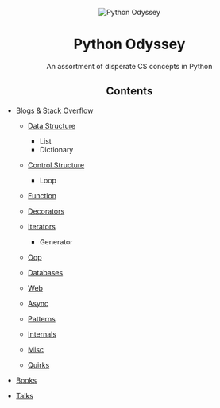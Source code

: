 
<p align="center">
 <img src="https://i.imgur.com/rSyq3MW.png" alt="Python Odyssey"></a>
</p>

<h1 align="center">Python Odyssey</h1>
<p align="center">An assortment of disperate CS concepts in Python</p>


<h2 align="center"> Contents </h2>

* [Blogs & Stack Overflow](/docs/blogs-and-stack-overflow.md)

    - [Data Structure](/docs/blogs-and-stack-overflow.md/#data-structure)

        - List
        - Dictionary

    - [Control Structure](/docs/blogs-and-stack-overflow.md/#data-structure/#control-structure)
        - Loop

    - [Function](/docs/blogs-and-stack-overflow.md/#data-structure/#function)

    - [Decorators](/docs/blogs-and-stack-overflow.md/#data-structure/#decorators)

    - [Iterators](/docs/blogs-and-stack-overflow.md/#data-structure/#iterators)
        - Generator

    - [Oop](/docs/blogs-and-stack-overflow.md/#data-structure/#oop)

    - [Databases](/docs/blogs-and-stack-overflow.md/#data-structure/#databases)

    - [Web](/docs/blogs-and-stack-overflow.md/#data-structure/#web)

    - [Async](/docs/blogs-and-stack-overflow.md/#data-structure/#async)

    - [Patterns](/docs/blogs-and-stack-overflow.md/#data-structure/#patterns)

    - [Internals](/docs/blogs-and-stack-overflow.md/#data-structure/#internals)

    - [Misc](/docs/blogs-and-stack-overflow.md/#data-structure/#misc)

    - [Quirks](/docs/blogs-and-stack-overflow.md/#data-structure/#quirks)

* [Books](/docs/books.md)
* [Talks](/docs/talks.md)
